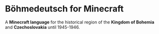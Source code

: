 # Böhmedeutsch for Minecraft
A **Minecraft language** for the historical region of the **Kingdom of Bohemia** and **Czechoslovakia** until 1945-1946.
